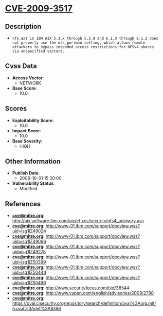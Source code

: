 
# [CVE-2009-3517](https://cve.mitre.org/cgi-bin/cvename.cgi?name=CVE-2009-3517)

## Description

- `nfs.ext in IBM AIX 5.3.x through 5.3.9 and 6.1.0 through 6.1.2 does not properly use the nfs_portmon setting, which allows remote attackers to bypass intended access restrictions for NFSv4 shares via unspecified vectors.`

## Cvss Data

- **Access Vector**:
  - NETWORK
- **Base Score**:
  - 10.0

## Scores

- **Exploitability Score**:
  - 10.0
- **Impact Score**:
  - 10.0
- **Base Severity**:
  - HIGH

## Other Information

- **Publish Date**:
  - 2009-10-01 15:30:00
- **Vulnerability Status**:
  - Modified

## References

- **cve@mitre.org**: http://aix.software.ibm.com/aix/efixes/security/nfs4_advisory.asc
- **cve@mitre.org**: http://www-01.ibm.com/support/docview.wss?uid=isg1IZ49024
- **cve@mitre.org**: http://www-01.ibm.com/support/docview.wss?uid=isg1IZ49096
- **cve@mitre.org**: http://www-01.ibm.com/support/docview.wss?uid=isg1IZ49278
- **cve@mitre.org**: http://www-01.ibm.com/support/docview.wss?uid=isg1IZ50399
- **cve@mitre.org**: http://www-01.ibm.com/support/docview.wss?uid=isg1IZ50444
- **cve@mitre.org**: http://www-01.ibm.com/support/docview.wss?uid=isg1IZ50496
- **cve@mitre.org**: http://www.securityfocus.com/bid/36544
- **cve@mitre.org**: http://www.vupen.com/english/advisories/2009/2788
- **cve@mitre.org**: https://oval.cisecurity.org/repository/search/definition/oval%3Aorg.mitre.oval%3Adef%3A6366
